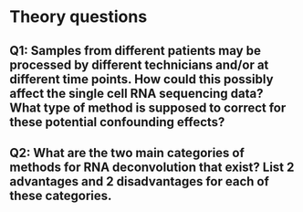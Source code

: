 # Theory questions

## Q1: Samples from different patients may be processed by different technicians and/or at different time points. How could this possibly affect the single cell RNA sequencing data? What type of method is supposed to correct for these potential confounding effects?

## Q2: What are the two main categories of methods for RNA deconvolution that exist? List 2 advantages and 2 disadvantages for each of these categories.
